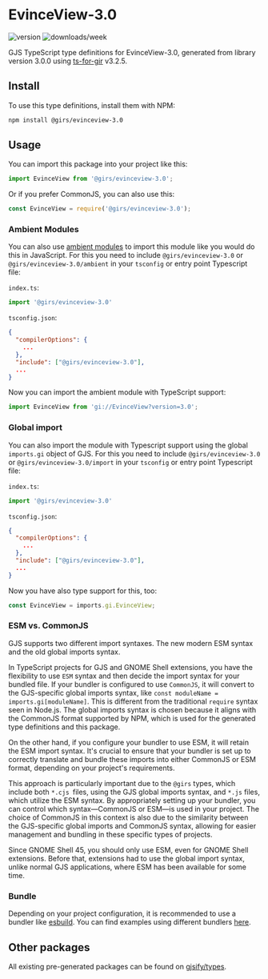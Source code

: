 
# EvinceView-3.0

![version](https://img.shields.io/npm/v/@girs/evinceview-3.0)
![downloads/week](https://img.shields.io/npm/dw/@girs/evinceview-3.0)


GJS TypeScript type definitions for EvinceView-3.0, generated from library version 3.0.0 using [ts-for-gir](https://github.com/gjsify/ts-for-gir) v3.2.5.


## Install

To use this type definitions, install them with NPM:
```bash
npm install @girs/evinceview-3.0
```

## Usage

You can import this package into your project like this:
```ts
import EvinceView from '@girs/evinceview-3.0';
```

Or if you prefer CommonJS, you can also use this:
```ts
const EvinceView = require('@girs/evinceview-3.0');
```

### Ambient Modules

You can also use [ambient modules](https://github.com/gjsify/ts-for-gir/tree/main/packages/cli#ambient-modules) to import this module like you would do this in JavaScript.
For this you need to include `@girs/evinceview-3.0` or `@girs/evinceview-3.0/ambient` in your `tsconfig` or entry point Typescript file:

`index.ts`:
```ts
import '@girs/evinceview-3.0'
```

`tsconfig.json`:
```json
{
  "compilerOptions": {
    ...
  },
  "include": ["@girs/evinceview-3.0"],
  ...
}
```

Now you can import the ambient module with TypeScript support: 

```ts
import EvinceView from 'gi://EvinceView?version=3.0';
```

### Global import

You can also import the module with Typescript support using the global `imports.gi` object of GJS.
For this you need to include `@girs/evinceview-3.0` or `@girs/evinceview-3.0/import` in your `tsconfig` or entry point Typescript file:

`index.ts`:
```ts
import '@girs/evinceview-3.0'
```

`tsconfig.json`:
```json
{
  "compilerOptions": {
    ...
  },
  "include": ["@girs/evinceview-3.0"],
  ...
}
```

Now you have also type support for this, too:

```ts
const EvinceView = imports.gi.EvinceView;
```


### ESM vs. CommonJS

GJS supports two different import syntaxes. The new modern ESM syntax and the old global imports syntax.

In TypeScript projects for GJS and GNOME Shell extensions, you have the flexibility to use `ESM` syntax and then decide the import syntax for your bundled file. If your bundler is configured to use `CommonJS`, it will convert to the GJS-specific global imports syntax, like `const moduleName = imports.gi[moduleName]`. This is different from the traditional `require` syntax seen in Node.js. The global imports syntax is chosen because it aligns with the CommonJS format supported by NPM, which is used for the generated type definitions and this package.

On the other hand, if you configure your bundler to use ESM, it will retain the ESM import syntax. It's crucial to ensure that your bundler is set up to correctly translate and bundle these imports into either CommonJS or ESM format, depending on your project's requirements.

This approach is particularly important due to the `@girs` types, which include both `*.cjs `files, using the GJS global imports syntax, and `*.js` files, which utilize the ESM syntax. By appropriately setting up your bundler, you can control which syntax—CommonJS or ESM—is used in your project. The choice of CommonJS in this context is also due to the similarity between the GJS-specific global imports and CommonJS syntax, allowing for easier management and bundling in these specific types of projects.

Since GNOME Shell 45, you should only use ESM, even for GNOME Shell extensions. Before that, extensions had to use the global import syntax, unlike normal GJS applications, where ESM has been available for some time.

### Bundle

Depending on your project configuration, it is recommended to use a bundler like [esbuild](https://esbuild.github.io/). You can find examples using different bundlers [here](https://github.com/gjsify/ts-for-gir/tree/main/examples).

## Other packages

All existing pre-generated packages can be found on [gjsify/types](https://github.com/gjsify/types).

